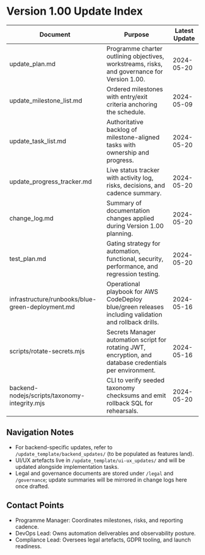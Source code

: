 # Version 1.00 Update Index

| Document | Purpose | Latest Update |
| --- | --- | --- |
| update_plan.md | Programme charter outlining objectives, workstreams, risks, and governance for Version 1.00. | 2024-05-20 |
| update_milestone_list.md | Ordered milestones with entry/exit criteria anchoring the schedule. | 2024-05-09 |
| update_task_list.md | Authoritative backlog of milestone-aligned tasks with ownership and progress. | 2024-05-20 |
| update_progress_tracker.md | Live status tracker with activity log, risks, decisions, and cadence summary. | 2024-05-20 |
| change_log.md | Summary of documentation changes applied during Version 1.00 planning. | 2024-05-20 |
| test_plan.md | Gating strategy for automation, functional, security, performance, and regression testing. | 2024-05-20 |
| infrastructure/runbooks/blue-green-deployment.md | Operational playbook for AWS CodeDeploy blue/green releases including validation and rollback drills. | 2024-05-16 |
| scripts/rotate-secrets.mjs | Secrets Manager automation script for rotating JWT, encryption, and database credentials per environment. | 2024-05-16 |
| backend-nodejs/scripts/taxonomy-integrity.mjs | CLI to verify seeded taxonomy checksums and emit rollback SQL for rehearsals. | 2024-05-20 |

## Navigation Notes
- For backend-specific updates, refer to `/update_template/backend_updates/` (to be populated as features land).
- UI/UX artefacts live in `/update_template/ui-ux_updates/` and will be updated alongside implementation tasks.
- Legal and governance documents are stored under `/legal` and `/governance`; update summaries will be mirrored in change logs here once drafted.

## Contact Points
- Programme Manager: Coordinates milestones, risks, and reporting cadence.
- DevOps Lead: Owns automation deliverables and observability posture.
- Compliance Lead: Oversees legal artefacts, GDPR tooling, and launch readiness.
